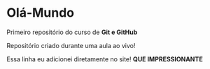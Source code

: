 # Olá-Mundo
Primeiro repositório do curso de **Git e GitHub**

Repositório criado durante uma aula ao vivo!

Essa linha eu adicionei diretamente no site! **QUE IMPRESSIONANTE**
